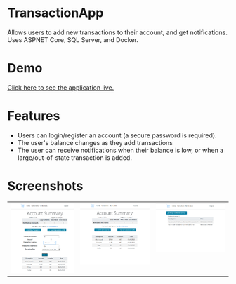 # TransactionApp
Allows users to add new transactions to their account, and get notifications.
Uses ASPNET Core, SQL Server, and Docker.
# Demo 
[Click here to see the application live.](http://nowhereagain.vps.webdock.cloud:4000/)

# Features
* Users can login/register an account (a secure password is required).
* The user's balance changes as they add transactions
* The user can receive notifications when their balance is low, or when a large/out-of-state transaction is added.

# Screenshots
<table>
  <tr>
    <td valign="top"><img src="Docs/screenshot2.png"  /></td>
    <td valign="top"><img src="Docs/screenshot3.png"  /></td>
    <td valign="top"><img src="Docs/screenshot4.png"  /></td>
  </tr>
</table>
